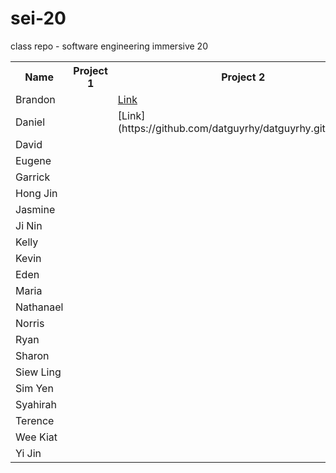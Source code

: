 # sei-20
class repo - software engineering immersive 20

<table>
  <tr>
    <th>Name</th>
    <th colspan=2>Project 1</th>
    <th colspan=2>Project 2</th>
    <th colspan=2>Project 3</th>
    <th colspan=2>Project 4</th>
  </tr>
  <tr>
    <td colspan=1>Brandon</td>
    <td colspan=1><td>
    <td colspan=1><a href="https://github.com/datguyrhy/datguyrhy.github.io">Link</a><td>
    <td><td>
    <td><td>
  
  </tr>
  <tr>
    <td>Daniel</td>
    <td><td>
    <td>[Link](https://github.com/datguyrhy/datguyrhy.github.io)<td>
    <td><td>
    <td><td>
    <td><td>
    <td><td>
    <td><td>
    <td><td>
  </tr>
  <tr>
    <td>David</td>
    <td><td>
    <td><td>
    <td><td>
    <td><td>
    <td><td>
    <td><td>
    <td><td>
    <td><td>
  </tr>
  <tr>
    <td>Eugene</td>
    <td><td>
    <td><td>
    <td><td>
    <td><td>
    <td><td>
    <td><td>
    <td><td>
    <td><td>
  </tr>
  <tr>
    <td>Garrick</td>
    <td><td>
    <td><td>
    <td><td>
    <td><td>
    <td><td>
    <td><td>
    <td><td>
    <td><td>
  </tr>
  <tr>
    <td>Hong Jin</td>
    <td><td>
    <td><td>
    <td><td>
    <td><td>
    <td><td>
    <td><td>
    <td><td>
    <td><td>
  </tr>
  <tr>
    <td>Jasmine</td>
    <td><td>
    <td><td>
    <td><td>
    <td><td>
    <td><td>
    <td><td>
    <td><td>
    <td><td>
  </tr>
  <tr>
    <td>Ji Nin</td>
    <td><td>
    <td><td>
    <td><td>
    <td><td>
    <td><td>
    <td><td>
    <td><td>
    <td><td>
  </tr>
  <tr>
    <td>Kelly</td>
    <td><td>
    <td><td>
    <td><td>
    <td><td>
    <td><td>
    <td><td>
    <td><td>
    <td><td>
  </tr>
  <tr>
    <td>Kevin</td>
    <td><td>
    <td><td>
    <td><td>
    <td><td>
    <td><td>
    <td><td>
    <td><td>
    <td><td>
  </tr>
  <tr>
    <td>Eden</td>
    <td><td>
    <td><td>
    <td><td>
    <td><td>
    <td><td>
    <td><td>
    <td><td>
    <td><td>
  </tr>
  <tr>
    <td>Maria</td>
    <td><td>
    <td><td>
    <td><td>
    <td><td>
    <td><td>
    <td><td>
    <td><td>
    <td><td>
  </tr>
  <tr>
    <td>Nathanael</td>
    <td><td>
    <td><td>
    <td><td>
    <td><td>
    <td><td>
    <td><td>
    <td><td>
    <td><td>
  </tr>
  <tr>
    <td>Norris</td>
    <td><td>
    <td><td>
    <td><td>
    <td><td>
    <td><td>
    <td><td>
    <td><td>
    <td><td>
  </tr>
  <tr>
    <td>Ryan</td>
    <td><td>
    <td><td>
    <td><td>
    <td><td>
    <td><td>
    <td><td>
    <td><td>
    <td><td>
  </tr>
  <tr>
    <td>Sharon</td>
    <td><td>
    <td><td>
    <td><td>
    <td><td>
    <td><td>
    <td><td>
    <td><td>
    <td><td>
  </tr>
  <tr>
    <td>Siew Ling</td>
    <td><td>
    <td><td>
    <td><td>
    <td><td>
    <td><td>
    <td><td>
    <td><td>
    <td><td>
  </tr>
  <tr>
    <td>Sim Yen</td>
    <td><td>
    <td><td>
    <td><td>
    <td><td>
    <td><td>
    <td><td>
    <td><td>
    <td><td>
  </tr>
  <tr>
    <td>Syahirah</td>
    <td><td>
    <td><td>
    <td><td>
    <td><td>
    <td><td>
    <td><td>
    <td><td>
    <td><td>
  </tr>
  <tr>
    <td>Terence</td>
    <td><td>
    <td><td>
    <td><td>
    <td><td>
    <td><td>
    <td><td>
    <td><td>
    <td><td>
  </tr>
  <tr>
    <td>Wee Kiat</td>
    <td><td>
    <td><td>
    <td><td>
    <td><td>
    <td><td>
    <td><td>
    <td><td>
    <td><td>
  </tr>
  <tr>
    <td>Yi Jin</td>
    <td><td>
    <td><td>
    <td><td>
    <td><td>
    <td><td>
    <td><td>
    <td><td>
    <td><td>
  </tr>
  
</table

